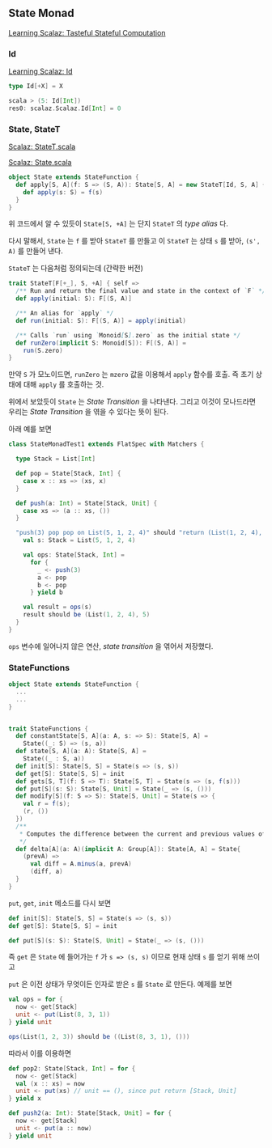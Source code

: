 ## State Monad

[Learning Scalaz: Tasteful Stateful Computation](http://eed3si9n.com/learning-scalaz/State.html)

### Id

[Learning Scalaz: Id](http://eed3si9n.com/learning-scalaz/Id.html)

```scala
type Id[+X] = X

scala > (5: Id[Int])
res0: scalaz.Scalaz.Id[Int] = 0
```

### State, StateT

[Scalaz: StateT.scala](https://github.com/scalaz/scalaz/blob/series/7.1.x/core/src/main/scala/scalaz/StateT.scala)

[Scalaz: State.scala](https://github.com/scalaz/scalaz/blob/series/7.1.x/core/src/main/scala/scalaz/State.scala)

```scala
object State extends StateFunction {
  def apply[S, A](f: S => (S, A)): State[S, A] = new StateT[Id, S, A] {
    def apply(s: S) = f(s)
  }
}
```

위 코드에서 알 수 있듯이 `State[S, +A]` 는 단지 `StateT` 의 *type alias* 다.

다시 말해서, `State` 는 `f` 를 받아 `StateT` 를 만들고 이 `StateT` 는 상태 `s` 를 받아, `(s', A)` 를 만들어 낸다.

`StateT` 는 다음처럼 정의되는데 (간략한 버전)

```scala
trait StateT[F[+_], S, +A] { self =>
  /** Run and return the final value and state in the context of `F` */
  def apply(initial: S): F[(S, A)]

  /** An alias for `apply` */
  def run(initial: S): F[(S, A)] = apply(initial)

  /** Calls `run` using `Monoid[S].zero` as the initial state */
  def runZero(implicit S: Monoid[S]): F[(S, A)] =
    run(S.zero)
}
```

만약 `S` 가 모노이드면, `runZero` 는 `mzero` 값을 이용해서 `apply` 함수를 호출. 즉 초기 상태에 대해 `apply` 를 호출하는 것.

위에서 보았듯이 `State` 는 *State Transition* 을 나타낸다. 그리고 이것이 모나드라면 우리는 *State Transition* 을 엮을 수 있다는 뜻이 된다.

아래 예를 보면

```scala
class StateMonadTest1 extends FlatSpec with Matchers {

  type Stack = List[Int]

  def pop = State[Stack, Int] {
    case x :: xs => (xs, x)
  }

  def push(a: Int) = State[Stack, Unit] {
    case xs => (a :: xs, ())
  }

  "push(3) pop pop on List(5, 1, 2, 4)" should "return (List(1, 2, 4), 5)" in  {
    val s: Stack = List(5, 1, 2, 4)

    val ops: State[Stack, Int] =
      for {
        _ <- push(3)
        a <- pop
        b <- pop
      } yield b

    val result = ops(s)
    result should be (List(1, 2, 4), 5)
  }
}
```

`ops` 변수에 일어나지 않은 연산, *state transition* 을 엮어서 저장했다.

### StateFunctions

```scala
object State extends StateFunction {
  ...
  ...
}


trait StateFunctions {
  def constantState[S, A](a: A, s: => S): State[S, A] =
    State((_: S) => (s, a))
  def state[S, A](a: A): State[S, A] =
    State((_ : S, a))
  def init[S]: State[S, S] = State(s => (s, s))
  def get[S]: State[S, S] = init
  def gets[S, T](f: S => T): State[S, T] = State(s => (s, f(s)))
  def put[S](s: S): State[S, Unit] = State(_ => (s, ()))
  def modify[S](f: S => S): State[S, Unit] = State(s => {
    val r = f(s);
    (r, ())
  })
  /**
   * Computes the difference between the current and previous values of `a`
   */
  def delta[A](a: A)(implicit A: Group[A]): State[A, A] = State{
    (prevA) =>
      val diff = A.minus(a, prevA)
      (diff, a)
  }
}
```

`put`, `get`, `init` 메소드를 다시 보면

```scala
def init[S]: State[S, S] = State(s => (s, s))
def get[S]: State[S, S] = init

def put[S](s: S): State[S, Unit] = State(_ => (s, ()))
```

즉 `get` 은 `State` 에 들어가는 `f` 가 `s => (s, s)` 이므로 현재 상태 `s` 를 얻기 위해 쓰이고

`put` 은 이전 상태가 무엇이든 인자로 받은 `s` 를 `State` 로 만든다. 예제를 보면

```scala
val ops = for {
  now <- get[Stack]
  unit <- put(List(8, 3, 1))
} yield unit

ops(List(1, 2, 3)) should be ((List(8, 3, 1), ()))
```

따라서 이를 이용하면

```scala
def pop2: State[Stack, Int] = for {
  now <- get[Stack]
  val (x :: xs) = now
  unit <- put(xs) // unit == (), since put return [Stack, Unit]
} yield x

def push2(a: Int): State[Stack, Unit] = for {
  now <- get[Stack]
  unit <- put(a :: now)
} yield unit
```
